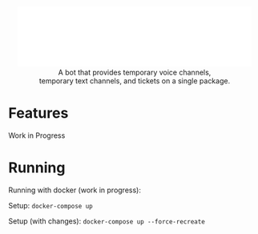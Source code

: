 <p align="center">
  <img src="https://github.com/liberation-dev/images/blob/main/Liberation-Banner.png?raw=true" />
  <br/>A bot that provides temporary voice channels,
  <br/>temporary text channels, and tickets on a single package.
</p>

# Features

Work in Progress

# Running

Running with docker (work in progress):

Setup: `docker-compose up`

Setup (with changes): `docker-compose up --force-recreate`
